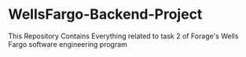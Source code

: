 # WellsFargo-Backend-Project
This Repository Contains Everything related to task 2 of Forage's Wells Fargo software engineering program
